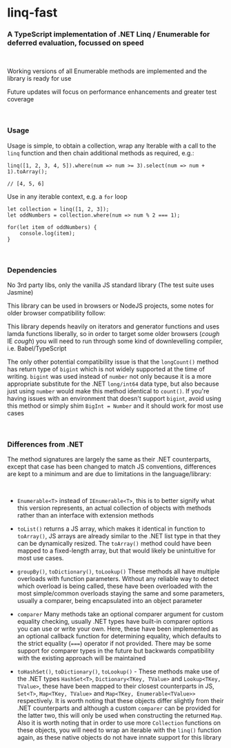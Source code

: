 # linq-fast
### A TypeScript implementation of .NET Linq / Enumerable for deferred evaluation, focussed on speed

&nbsp;

Working versions of all Enumerable methods are implemented and the library is ready for use

Future updates will focus on performance enhancements and greater test coverage

&nbsp;

### Usage

Usage is simple, to obtain a collection, wrap any Iterable with a call to the ```linq``` function and then chain additional methods as required, e.g.:

```
linq([1, 2, 3, 4, 5]).where(num => num >= 3).select(num => num + 1).toArray();

// [4, 5, 6] 
```

Use in any iterable context, e.g. a ```for``` loop

```
let collection = linq([1, 2, 3]);
let oddNumbers = collection.where(num => num % 2 === 1);

for(let item of oddNumbers) {
    console.log(item);
}
```

&nbsp;

### Dependencies


No 3rd party libs, only the vanilla JS standard library (The test suite uses Jasmine)

This library can be used in browsers or NodeJS projects, some notes for older browser compatibility follow:

This library depends heavily on iterators and generator functions and uses lamda functions liberally, so in order to target some older browsers (*cough* IE *cough*) you will need to run through some kind of downlevelling compiler, i.e. Babel/TypeScript

The only other potential compatibility issue is that the ```longCount()``` method has return type of ```bigint``` which is not widely supported at the time of writing. ```bigint``` was used instead of ```number``` not only because it is a more appropriate substitute for the .NET ```long/int64``` data type, but also because just using ```number``` would make this method identical to ```count()```.
If you're having issues with an environment that doesn't support ```bigint```, avoid using this method or simply shim ```BigInt = Number``` and it should work for most use cases

&nbsp;

### Differences from .NET


The method signatures are largely the same as their .NET counterparts, except that case has been changed to match JS conventions, differences are kept to a minimum and are due to limitations in the language/library:

&nbsp;

* ```Enumerable<T>``` instead of ```IEnumerable<T>```, this is to better signify what this version represents, an actual collection of objects with methods rather than an interface with extension methods

* ```toList()``` returns a JS array, which makes it identical in function to ```toArray()```, JS arrays are already similar to the .NET list type in that they can be dynamically resized. The ```toArray()``` method could have been mapped to a fixed-length array, but that would likely be unintuitive for most use cases.

* ```groupBy()```, ```toDictionary()```, ```toLookup()``` 
These methods all have multiple overloads with function parameters. Without any reliable way to detect which overload is being called, these have been overloaded with the most simple/common overloads staying the same and some parameters, usually a comparer, being encapsulated into an object parameter

* ```comparer``` Many methods take an optional comparer argument for custom equality checking, usually .NET types have built-in comparer options you can use or write your own. Here, these have been implemented as an optional callback function for determining equality, which defaults to the strict equality (```===```) operator if not provided.
There may be some support for comparer types in the future but backwards compatibility with the existing approach will be maintained

* ```toHashSet()```, ```toDictionary()```, ```toLookup()``` - These methods make use of the .NET types ```HashSet<T>```, ```Dictionary<TKey, TValue>``` and ```Lookup<TKey, TValue>```, these have been mapped to their closest counterparts in JS, ```Set<T>```, ```Map<TKey, TValue>``` and ```Map<TKey, Enumerable<TValue>>``` respectively. It is worth noting that these objects differ slightly from their .NET counterparts and although a custom ```comparer``` can be provided for the latter two, this will only be used when constructing the returned ```Map```. Also it is worth noting that in order to use more ```Collection``` functions on these objects, you will need to wrap an iterable with the ```linq()``` function again, as these native objects do not have innate support for this library
